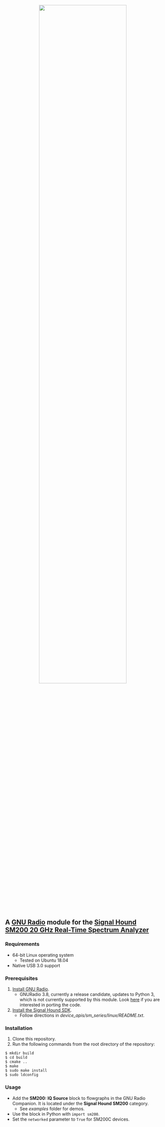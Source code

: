 <p align="center">
<img src="https://github.com/SignalHound/gr-sm200/blob/master/docs/SH-GR.jpg" width="75%" />
</p>

## A [GNU Radio](https://www.gnuradio.org) module for the [Signal Hound SM200 20 GHz Real-Time Spectrum Analyzer](https://signalhound.com/products/sm200c-20-ghz-real-time-spectrum-analyzer-with-10gbe/)

### Requirements

- 64-bit Linux operating system
    - Tested on Ubuntu 18.04
- Native USB 3.0 support

### Prerequisites

1. [Install GNU Radio](https://wiki.gnuradio.org/index.php/InstallingGR).
    - GNURadio 3.8, currently a release candidate, updates to Python 3, which is not currently supported by this module. Look [here](https://wiki.gnuradio.org/index.php/GNU_Radio_3.8_OOT_Module_Porting_Guide) if you are interested in porting the code.
2. [Install the Signal Hound SDK](https://signalhound.com/software/signal-hound-software-development-kit-sdk/).
    - Follow directions in _device_apis/sm_series/linux/README.txt_.

### Installation

1. Clone this repository.
2. Run the following commands from the root directory of the repository:

```
$ mkdir build
$ cd build
$ cmake ..
$ make
$ sudo make install
$ sudo ldconfig
```

### Usage

- Add the __SM200: IQ Source__ block to flowgraphs in the GNU Radio Companion. It is located under the __Signal Hound SM200__ category.
    - See _examples_ folder for demos.
- Use the block in Python with `import sm200`.
- Set the `networked` parameter to `True` for SM200C devices.

